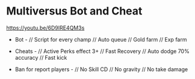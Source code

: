 # Multiversus Bot and Cheat
https://youtu.be/6D9IRE4QM3s

- Bot -
// Script for every champ
// Auto queue 
// Gold farm
// Exp farm

- Cheats -
// Active Perks effect 3+
// Fast Recovery 
// Auto dodge 70% accuracy
// Fast kick

- Ban for report players -
// No Skill CD
// No gravity
// No take damage
